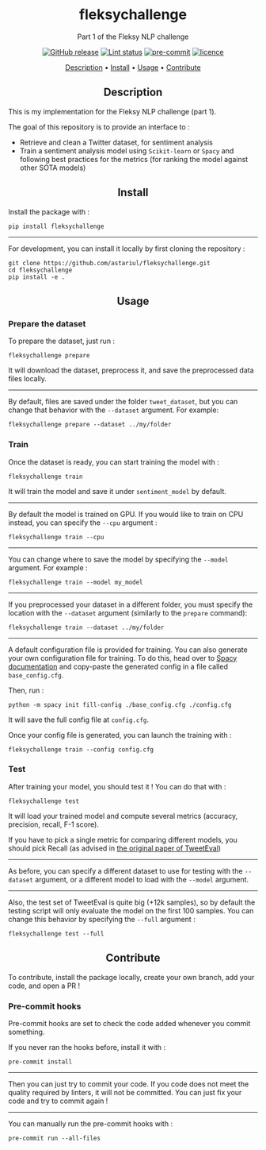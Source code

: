 <h1 align="center">fleksychallenge</h1>
<p align="center">
Part 1 of the Fleksy NLP challenge
</p>

<p align="center">
    <a href="https://github.com/astariul/fleksychallenge/releases"><img src="https://img.shields.io/github/release/astariul/fleksychallenge.svg" alt="GitHub release" /></a>
    <a href="https://github.com/astariul/pytere/actions/workflows/lint.yaml"><img src="https://github.com/astariul/pytere/actions/workflows/lint.yaml/badge.svg" alt="Lint status" /></a>
    <a href="https://github.com/pre-commit/pre-commit"><img src="https://img.shields.io/badge/pre--commit-enabled-brightgreen?logo=pre-commit&logoColor=white" alt="pre-commit"></a>
    <a href="https://github.com/astariul/pytere/blob/main/LICENSE"><img src="https://img.shields.io/badge/License-MIT-yellow.svg" alt="licence" /></a>
</p>

<p align="center">
  <a href="#description">Description</a> •
  <a href="#install">Install</a> •
  <a href="#usage">Usage</a> •
  <a href="#contribute">Contribute</a>
</p>


<h2 align="center">Description</h2>

This is my implementation for the Fleksy NLP challenge (part 1).

The goal of this repository is to provide an interface to :

* Retrieve and clean a Twitter dataset, for sentiment analysis
* Train a sentiment analysis model using `Scikit-learn` or `Spacy` and following best practices for the metrics (for ranking the model against other SOTA models)


<h2 align="center">Install</h2>

Install the package with :


```
pip install fleksychallenge
```

---

For development, you can install it locally by first cloning the repository :

```
git clone https://github.com/astariul/fleksychallenge.git
cd fleksychallenge
pip install -e .
```


<h2 align="center">Usage</h2>

### Prepare the dataset

To prepare the dataset, just run :

```
fleksychallenge prepare
```

It will download the dataset, preprocess it, and save the preprocessed data files locally.

---

By default, files are saved under the folder `tweet_dataset`, but you can change that behavior with the `--dataset` argument. For example:

```
fleksychallenge prepare --dataset ../my/folder
```

### Train

Once the dataset is ready, you can start training the model with :

```
fleksychallenge train
```

It will train the model and save it under `sentiment_model` by default.

---

By default the model is trained on GPU. If you would like to train on CPU instead, you can specify the `--cpu` argument :

```
fleksychallenge train --cpu
```

---

You can change where to save the model by specifying the `--model` argument. For example :

```
fleksychallenge train --model my_model
```

---

If you preprocessed your dataset in a different folder, you must specify the location with the `--dataset` argument (similarly to the `prepare` command):

```
fleksychallenge train --dataset ../my/folder
```

---

A default configuration file is provided for training. You can also generate your own configuration file for training. To do this, head over to [Spacy documentation](https://spacy.io/usage/training#quickstart) and copy-paste the generated config in a file called `base_config.cfg`.

Then, run :

```
python -m spacy init fill-config ./base_config.cfg ./config.cfg
```

It will save the full config file at `config.cfg`.

Once your config file is generated, you can launch the training with :

```
fleksychallenge train --config config.cfg
```

### Test

After training your model, you should test it ! You can do that with :

```
fleksychallenge test
```

It will load your trained model and compute several metrics (accuracy, precision, recall, F-1 score).

If you have to pick a single metric for comparing different models, you should pick Recall (as advised in [the original paper of TweetEval](https://arxiv.org/pdf/2010.12421.pdf))

---

As before, you can specify a different dataset to use for testing with the `--dataset` argument, or a different model to load with the `--model` argument.

---

Also, the test set of TweetEval is quite big (+12k samples), so by default the testing script will only evaluate the model on the first 100 samples. You can change this behavior by specifying the `--full` argument :

```
fleksychallenge test --full
```


<h2 align="center">Contribute</h2>

To contribute, install the package locally, create your own branch, add your code, and open a PR !

### Pre-commit hooks

Pre-commit hooks are set to check the code added whenever you commit something.

If you never ran the hooks before, install it with :

```
pre-commit install
```

---

Then you can just try to commit your code. If you code does not meet the quality required by linters, it will not be committed. You can just fix your code and try to commit again !

---

You can manually run the pre-commit hooks with :

```
pre-commit run --all-files
```
